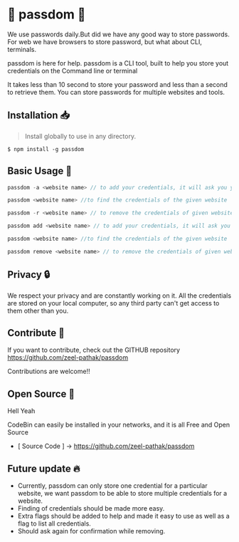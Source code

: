 # 🔑 passdom 🔑


We use passwords daily.But did we have any good way to store passwords.
For web we have browsers to store password, but what about CLI, terminals.

passdom is here for help.
passdom is a CLI tool, built to help  you store yout credentials on the Command line or terminal

It takes less than 10 second to store your password and less than a second to retrieve them. You can store passwords for multiple websites and tools.


## Installation 📥
> Install globally to use in any directory.
```
$ npm install -g passdom
```

## Basic Usage 📒
```js
passdom -a <website name> // to add your credentials, it will ask you your credentials {Website name is the name of site of which you ave to add credentials}

passdom <website name> //to find the credentials of the given website

passdom -r <website name> // to remove the credentials of given website
```
```js
passdom add <website name> // to add your credentials, it will ask you your credentials {Website name is the name of site of which you ave to add credentials}

passdom <website name> //to find the credentials of the given website

passdom remove <website name> // to remove the credentials of given website

```

## Privacy 🔒

We respect your privacy and are constantly working on it.
All the credentials are stored on your local computer, so any third party can't get access to them other than you.

## Contribute 📂

If you want to contribute, check out the GITHUB repository 
https://github.com/zeel-pathak/passdom

Contributions are welcome!!
 
## Open Source 👐

Hell Yeah

CodeBin can easily be installed in your networks, and it is all Free and Open Source
* [ Source Code ] -> https://github.com/zeel-pathak/passdom

## Future update 🔥

* Currently, passdom can only store one credential for a particular website, we want passdom to be able to store multiple credentials for a website.
* Finding of credentials should be made more easy.
* Extra flags should be added to help and made it easy to use as well as a flag to list all credentials.
* Should ask again for confirmation while removing.